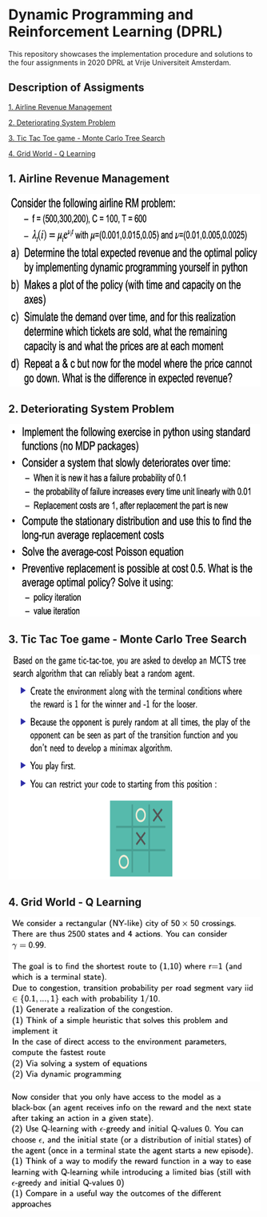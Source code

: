# Dynamic Programming and Reinforcement Learning (DPRL)

This repository showcases the implementation procedure and solutions to the four assignments in 2020 DPRL at Vrije Universiteit Amsterdam.

## Description of Assigments
[1. Airline Revenue Management](#1-airline-revenue-management)

[2. Deteriorating System Problem](#2-deteriorating-system-problem)

[3. Tic Tac Toe game - Monte Carlo Tree Search](#3-tic-tac-toe-game---monte-carlo-tree-search)

[4. Grid World - Q Learning](#4-grid-world---q-learning)

## 1. Airline Revenue Management
<p align="center">
    <img src="Assignment1_Revenue_Management/ass1_description.png" id="img-ass1des" width="680" height="385"/>
</p>

## 2. Deteriorating System Problem
<p align="center">
    <img src="Assignment2_MDP/ass2_description.png" id="img-ass2des" width="680" height="385" />
</p>

## 3. Tic Tac Toe game - Monte Carlo Tree Search
<p align="center">
    <img src="Assignment3_MCTS/ass3_description.png" id="img-ass3des" width="750" height="450" />
</p>

## 4. Grid World - Q Learning
<p align="center">
    <img src="Assignment4_qlearning/ass4_description1.png" id="img-ass4des1"/>
</p>

<p align="center">
    <img src="Assignment4_qlearning/ass4_description2.png" id="img-ass4des2"/>
</p>

